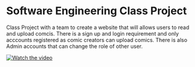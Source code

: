 # Software Engineering Class Project

<p> Class Project with a team to create a website that will allows users to read and upload comcis. There is a sign up and login requirement and only acccounts registered as comic creators can upload comics. There is also Admin accounts that can change the role of other user.</p>

[![Watch the video](https://i9.ytimg.com/vi/6f9vQ2kBoNw/mq2.jpg?sqp=CL2rkPYF&rs=AOn4CLCx8pghtucrThHco1GADmVQPoC5OA)](https://youtu.be/6f9vQ2kBoNw)
